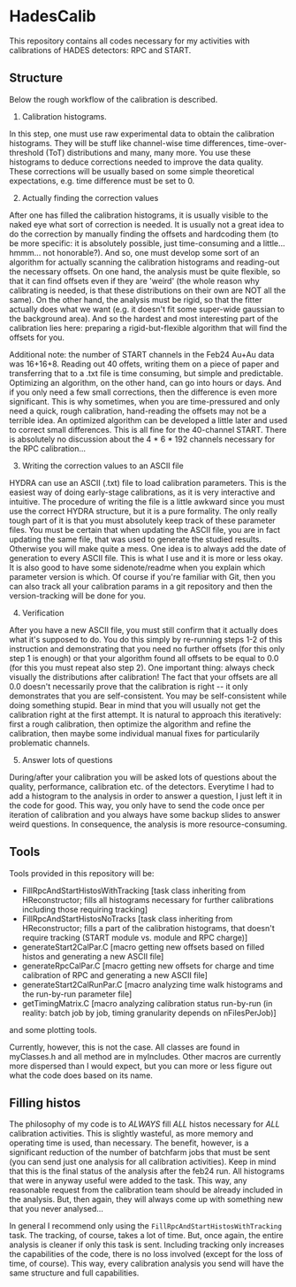 # HadesCalib

This repository contains all codes necessary for my activities with calibrations of HADES detectors: RPC and START.

## Structure

Below the rough workflow of the calibration is described.

1. Calibration histograms.

In this step, one must use raw experimental data to obtain the calibration histograms. They will be stuff like channel-wise time differences, time-over-threshold (ToT) distributions and many, many more. You use these histograms to deduce corrections needed to improve the data quality. These corrections will be usually based on some simple theoretical expectations, e.g. time difference must be set to 0. 

2. Actually finding the correction values

After one has filled the calibration histograms, it is usually visible to the naked eye what sort of correction is needed. It is usually not a great idea to do the correction by manually finding the offsets and hardcoding them (to be more specific: it is absolutely possible, just time-consuming and a little... hmmm... not honorable?). And so, one must develop some sort of an algorithm for actually scanning the calibration histograms and reading-out the necessary offsets. On one hand, the analysis must be quite flexible, so that it can find offsets even if they are 'weird' (the whole reason why calibrating is needed, is that these distributions on their own are NOT all the same). On the other hand, the analysis must be rigid, so that the fitter actually does what we want (e.g. it doesn't fit some super-wide gaussian to the background area). And so the hardest and most interesting part of the calibration lies here: preparing a rigid-but-flexible algorithm that will find the offsets for you. 

Additional note: the number of START channels in the Feb24 Au+Au data was 16+16+8. Reading out 40 offets, writing them on a piece of paper and transferring that to a .txt file is time consuming, but simple and predictable. Optimizing an algorithm, on the other hand, can go into hours or days. And if you only need a few small corrections, then the difference is even more significant. This is why sometimes, when you are time-pressured and only need a quick, rough calibration, hand-reading the offsets may not be a terrible idea. An optimized algorithm can be developed a little later and used to correct small differences. This is all fine for the 40-channel START. There is absolutely no discussion about the 4 * 6 * 192 channels necessary for the RPC calibration... 

3. Writing the correction values to an ASCII file

HYDRA can use an ASCII (.txt) file to load calibration parameters. This is the easiest way of doing early-stage calibrations, as it is very interactive and intuitive. The procedure of writing the file is a little awkward since you must use the correct HYDRA structure, but it is a pure formality. The only really tough part of it is that you must absolutely keep track of these parameter files. You must be certain that when updating the ASCII file, you are in fact updating the same file, that was used to generate the studied results. Otherwise you will make quite a mess. One idea is to always add the date of generation to every ASCII file. This is what I use and it is more or less okay. It is also good to have some sidenote/readme when you explain which parameter version is which. Of course if you're familiar with Git, then you can also track all your calibration params in a git repository and then the version-tracking will be done for you. 

4. Verification

After you have a new ASCII file, you must still confirm that it actually does what it's supposed to do. You do this simply by re-running steps 1-2 of this instruction and demonstrating that you need no further offsets (for this only step 1 is enough) or that your algorithm found all offsets to be equal to 0.0 (for this you must repeat also step 2). One important thing: always check visually the distributions after calibration! The fact that your offsets are all 0.0 doesn't necessarily prove that the calibration is right -- it only demonstrates that you are self-consistent. You may be self-consistent while doing something stupid. Bear in mind that you will usually not get the calibration right at the first attempt. It is natural to approach this iteratively: first a rough calibration, then optimize the algorithm and refine the calibration, then maybe some individual manual fixes for particularily problematic channels.

5. Answer lots of questions

During/after your calibration you will be asked lots of questions about the quality, performance, calibration etc. of the detectors. Everytime I had to add a histogram to the analysis in order to answer a question, I just left it in the code for good. This way, you only have to send the code once per iteration of calibration and you always have some backup slides to answer weird questions. In consequence, the analysis is more resource-consuming. 

## Tools

Tools provided in this repository will be:

 - FillRpcAndStartHistosWithTracking [task class inheriting from HReconstructor; fills all histograms necessary for further calibrations including those requiring tracking]
 - FillRpcAndStartHistosNoTracks [task class inheriting from HReconstructor; fills a part of the calibration histograms, that doesn't require tracking (START module vs. module and RPC charge)]
 - generateStart2CalPar.C [macro getting new offsets based on filled histos and generating a new ASCII file]
 - generateRpcCalPar.C [macro getting new offsets for charge and time calibration of RPC and generating a new ASCII file]
 - generateStart2CalRunPar.C [macro analyzing time walk histograms and the run-by-run parameter file]
 - getTimingMatrix.C [macro analyzing calibration status run-by-run (in reality: batch job by job, timing granularity depends on nFilesPerJob)]

and some plotting tools. 

Currently, however, this is not the case. All classes are found in myClasses.h and all method are in myIncludes. Other macros are currently more dispersed than I would expect, but you can more or less figure out what the code does based on its name.

## Filling histos

The philosophy of my code is to _ALWAYS_ fill _ALL_ histos necessary for _ALL_ calibration activities. This is slightly wasteful, as more memory and operating time is used, than necessary. The benefit, however, is a significant reduction of the number of batchfarm jobs that must be sent (you can send just one analysis for all calibration activities). Keep in mind that this is the final status of the analysis after the feb24 run. All histograms that were in anyway useful were added to the task. This way, any reasonable request from the calibration team should be already included in the analysis. But, then again, they will always come up with something new that you never analysed...

In general I recommend only using the `FillRpcAndStartHistosWithTracking` task. The tracking, of course, takes a lot of time. But, once again, the entire analysis is cleaner if only this task is sent. Including tracking only increases the capabilities of the code, there is no loss involved (except for the loss of time, of course). This way, every calibration analysis you send will have the same structure and full capabilities. 


